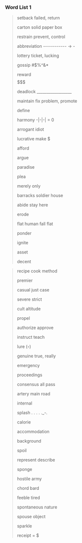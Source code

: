 ### Word List 1

> setback		failed, return
>
> carton		  solid paper box
>
> restrain		prevent, control
>
> abbreviation			------------ -> -
>
> lottery		  ticket, lucking
>
> gossip		  #$%^&*
>
> reward		 $$$$$$$
>
> deadlock	  __________________
>
> maintain		fix problem, promote
>
> define			
>
> harmony		-|-|-| = 0
>
> arrogant		idiot
>
> lucrative		make $
>
> afford
>
> argue	
>
> paradise
>
> plea
>
> merely 		  only
>
> barracks		soldier house
>
> abide			 stay here
>
> erode
>
> flat				 human fall flat
>
> ponder
>
> ignite
>
> asset			  
>
> decent



> recipe			cook method
>
> premier		 
>
> casual			just case
>
> severe			strict
>
> cult				 altitude
>
> propel			
>
> authorize		approve
>
> instruct			teach
>
> lure					(__-__)
>
> genuine			true, really
>
> emergency
>
> proceedings	
>
> consensus		all pass
>
> artery				main road
>
> internal			 
>
> splash				. . . . ._-.
>
> calorie
>
> accommodation
>
> background
>
> spoil
>
> represent		 describe
>
> sponge
>
> hostile			 army
>
> chord			  bard
>
> feeble			  tired
>
> spontaneous	nature
>
> spouse			object
>
> sparkle
>
> receipt			 = $





